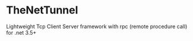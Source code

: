 # TheNetTunnel
Lightweight Tcp Client Server framework with rpc (remote procedure call)  for .net 3.5+
